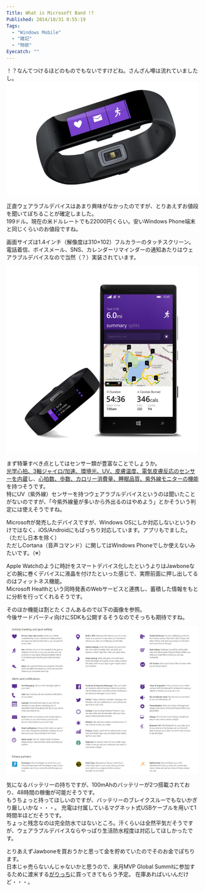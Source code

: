 ```yaml
---
Title: What is Microsoft Band !?
Published: 2014/10/31 0:55:19
Tags:
  - "Windows Mobile"
  - "雑記"
  - "物欲"
Eyecatch: ""
---
```

！？なんてつけるほどのものでもないですけどね。さんざん噂は流れていましたし。
![](20141031001551.png) 

正直ウェアラブルデバイスはあまり興味がなかったのですが、とりあえずお値段を聞いてぽちることが確定しました。  
199ドル。現在の米ドルレートでも22000円くらい。安いWindows Phone端末と同じくらいのお値段ですね。

画面サイズは1.4インチ（解像度は310×102）フルカラーのタッチスクリーン。  
電話着信、ボイスメール、SNS、カレンダーリマインダーの通知あたりはウェアラブルデバイスなので当然（？）実装されています。

![](20141031000607.png) 

まず特筆すべき点としてはセンサー類が豊富なことでしょうか。  
[光学心拍、3軸ジャイロ/加速、環境光、UV、皮膚温度、電気皮膚反応のセンサーを内蔵](http://japanese.engadget.com/2014/10/30/microsoft-band-microsoft-health-windows/)し、[心拍数、歩数、カロリー消費量、睡眠品質、紫外線モニターの機能](http://www.itmedia.co.jp/enterprise/articles/1410/30/news110.html)を持つそうです。  
特にUV（紫外線）センサーを持つウェアラブルデバイスというのは聞いたことがないのですが、「今紫外線量が多いから外出るのはやめよう」とかそういう判定には使えそうですね。

Microsoftが発売したデバイスですが、Windows OSにしか対応しないというわけではなく、iOS/Androidにもばっちり対応しています。アプリもでました。（ただし日本を除く）  
ただしCortana（音声コマンド）に関してはWindows Phoneでしか使えないみたいです。（※）

Apple Watchのように時計をスマートデバイス化したというよりはJawboneなどの腕に巻くデバイスに液晶を付けたといった感じで、実際前面に押し出してるのはフィットネス機能。  
Microsoft Healthという同時発表のWebサービスと連携し、蓄積した情報をもとに分析を行ってくれるそうです。

そのほか機能は割とたくさんあるので以下の画像を参照。  
今後サードパーティ向けにSDKも公開するそうなのでそっちも期待ですね。

![](20141031003042.jpg) 

気になるバッテリーの持ちですが、100mAhのバッテリーが2つ搭載されており、48時間の稼働が可能だそうです。  
もうちょっと持ってほしいのですが、バッテリーのブレイクスルーでもないかぎり厳しいかな・・・。
充電は付属しているマグネット式USBケーブルを用いて1時間半ほどだそうです。  
ちょっと残念なのは完全防水ではないところ。汗くらいは全然平気だそうですが、ウェアラブルデバイスならやっぱり生活防水程度は対応してほしかったです。

とりあえずJawboneを買おうかと思って金を貯めていたのでそのお金でぽちります。  
日本じゃ売らないんじゃないかと思うので、来月MVP Global Summitに参加するために渡米する[がりっち](https://twitter.com/garicchi)に買ってきてもらう予定。
在庫あればいいんだけど・・・。
